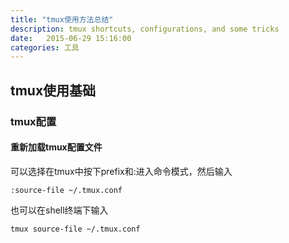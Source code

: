 ```yaml
---
title: "tmux使用方法总结"
description: tmux shortcuts, configurations, and some tricks
date:   2015-06-29 15:16:00
categories: 工具
---
```


## tmux使用基础

### tmux配置

#### 重新加载tmux配置文件

可以选择在tmux中按下prefix和:进入命令模式，然后输入

	:source-file ~/.tmux.conf

也可以在shell终端下输入

	tmux source-file ~/.tmux.conf

